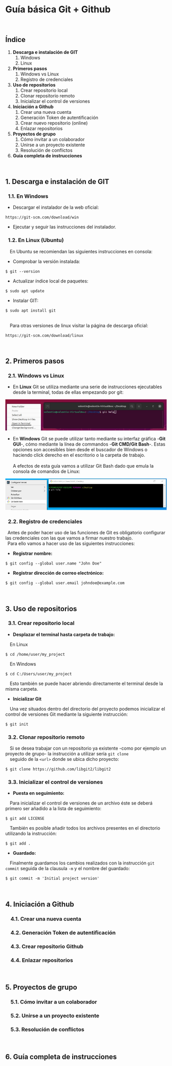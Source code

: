 # Guía básica Git + Github

&ensp;   
## Índice
1. **Descarga e instalación de GIT**
    1. Windows
    1. Linux
2. **Primeros pasos**
    1. Windows vs Linux
    2. Registro de credenciales
3. **Uso de repositorios**
    1. Crear repositorio local
    2. Clonar repositorio remoto
    3. Inicializar el control de versiones
4. **Iniciación a Github**
    1. Crear una nueva cuenta
    1. Generación Token de autentificación
    1. Crear nuevo repositorio (online)
    1. Enlazar repositorios 
5. **Proyectos de grupo**
    1. Cómo invitar a un colaborador
    2. Unirse a un proyecto existente
    3. Resolución de conflictos
6. **Guía completa de instrucciones**

&ensp;  
## 1. Descarga e instalación de GIT

### &ensp;1.1. En Windows
* Descargar el instalador de la web oficial:
```
https://git-scm.com/download/win
```
* Ejecutar y seguir las instrucciones del instalador.

### &ensp;1.2. En Linux (Ubuntu)
&emsp;En Ubuntu se recomiendan las siguientes instrucciones en consola:

* Comprobar la versión instalada:
```
$ git --version
```
* Actualizar índice local de paquetes:
```
$ sudo apt update
```
* Instalar GIT:
```
$ sudo apt install git
```
&nbsp;  
&emsp;Para otras versiones de linux visitar la página de descarga oficial:
```
https://git-scm.com/download/linux
```

&emsp;

## 2. Primeros pasos
### &ensp;2.1. Windows vs Linux
* En **Linux** Git se utiliza mediante una serie de instrucciones ejecutables desde la terminal, todas de ellas empezando por git:

![Foto Git Bash Windows](https://github.com/vantelyn/Prueba1/blob/master/cmdLinux.jpg "Linux")

* En **Windows** Git se puede utilizar tanto mediante su interfaz gráfica -**Git GUI**-, cómo mediante la línea de commandos -**Git CMD/Git Bash**-. Estas opciones son accesibles bien desde el buscador de Windows o haciendo click derecho en el escritorio o la carpeta de trabajo.  
&ensp;  
A efectos de esta guía vamos a utilizar Git Bash dado que emula la consola de comandos de Linux:
  
![Foto Git Bash Windows](https://github.com/vantelyn/Prueba1/blob/master/bashWindows.jpg "Windows")

### &ensp;2.2. Registro de credenciales
&ensp;Antes de poder hacer uso de las funciones de Git es obligatorio configurar las credenciales con las que vamos a firmar nuestro trabajo.  
&ensp;Para ello vamos a hacer uso de las siguientes instrucciones:
* **Registrar nombre:**
```
$ git config --global user.name "John Doe"
```
* **Registrar dirección de correo electrónico:**
```
$ git config --global user.email johndoe@example.com
```
&ensp;  

## 3. Uso de repositorios
### &ensp;3.1. Crear repositorio local

* **Desplazar el terminal hasta carpeta de trabajo:**

&emsp;En Linux
```
$ cd /home/user/my_project
```
&emsp;En Windows
```
$ cd C:/Users/user/my_project
```
&emsp;Esto también se puede hacer abriendo directamente el terminal desde la misma carpeta.

* **Inicializar Git**

&emsp;Una vez situados dentro del directorio del proyecto podemos inicializar el control de versiones Git mediante la siguiente instrucción:
```
$ git init
```

### &ensp;3.2. Clonar repositorio remoto
&emsp;Si se desea trabajar con un repositorio ya existente -como por ejemplo un proyecto de grupo- la instrucción a utilizar sería `git clone`  
&emsp;seguido de la `<url>` donde se ubica dicho proyecto:
```
$ git clone https://github.com/libgit2/libgit2
```

### &ensp;3.3. Inicializar el control de versiones
* **Puesta en seguimiento:**
  
&emsp;Para inicializar el control de versiones de un archivo éste se deberá primero ser añadido a la lista de seguimiento:
```
$ git add LICENSE
```
&emsp;También es posible añadir todos los archivos presentes en el directorio utilizando la instrucción:
```
$ git add .
```
* **Guardado:**
  
&emsp;Finalmente guardamos los cambios realizados con la instrucción `git commit` seguida de la clausula `-m` y el nombre del guardado:
```
$ git commit -m 'Initial project version'
```

&ensp;  
## 4. Iniciación a Github
### &emsp;4.1. Crear una nueva cuenta
### &emsp;4.2. Generación Token de autentificación
### &emsp;4.3. Crear repositorio Github
### &emsp;4.4. Enlazar repositorios
&ensp;  
## 5. Proyectos de grupo
### &emsp;5.1. Cómo invitar a un colaborador
### &emsp;5.2. Unirse a un proyecto existente
### &emsp;5.3. Resolución de conflictos
&ensp;  
## 6. Guía completa de instrucciones
